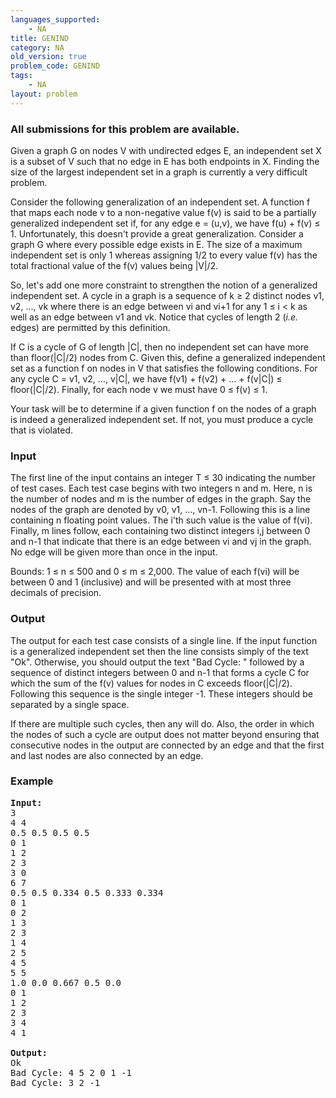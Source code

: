 ```yaml
---
languages_supported:
    - NA
title: GENIND
category: NA
old_version: true
problem_code: GENIND
tags:
    - NA
layout: problem
---
```

###  All submissions for this problem are available. 

Given a graph G on nodes V with undirected edges E, an independent set X is a subset of V such that no edge in E has both endpoints in X. Finding the size of the largest independent set in a graph is currently a very difficult problem.

Consider the following generalization of an independent set. A function f that maps each node v to a non-negative value f(v) is said to be a partially generalized independent set if, for any edge e = (u,v), we have f(u) + f(v) ≤ 1. Unfortunately, this doesn't provide a great generalization. Consider a graph G where every possible edge exists in E. The size of a maximum independent set is only 1 whereas assigning 1/2 to every value f(v) has the total fractional value of the f(v) values being |V|/2.

So, let's add one more constraint to strengthen the notion of a generalized independent set. A cycle in a graph is a sequence of k ≥ 2 distinct nodes v1, v2, ..., vk where there is an edge between vi and vi+1 for any 1 ≤ i < k as well as an edge between v1 and vk. Notice that cycles of length 2 (_i.e._ edges) are permitted by this definition.

If C is a cycle of G of length |C|, then no independent set can have more than floor(|C|/2) nodes from C. Given this, define a generalized independent set as a function f on nodes in V that satisfies the following conditions. For any cycle C = v1, v2, ..., v|C|, we have f(v1) + f(v2) + ... + f(v|C|) ≤ floor(|C|/2). Finally, for each node v we must have 0 ≤ f(v) ≤ 1.

Your task will be to determine if a given function f on the nodes of a graph is indeed a generalized independent set. If not, you must produce a cycle that is violated.

### Input

The first line of the input contains an integer T ≤ 30 indicating the number of test cases. Each test case begins with two integers n and m. Here, n is the number of nodes and m is the number of edges in the graph. Say the nodes of the graph are denoted by v0, v1, ..., vn-1. Following this is a line containing n floating point values. The i'th such value is the value of f(vi). Finally, m lines follow, each containing two distinct integers i,j between 0 and n-1 that indicate that there is an edge between vi and vj in the graph. No edge will be given more than once in the input.

Bounds: 1 ≤ n ≤ 500 and 0 ≤ m ≤ 2,000. The value of each f(vi) will be between 0 and 1 (inclusive) and will be presented with at most three decimals of precision.

### Output

The output for each test case consists of a single line. If the input function is a generalized independent set then the line consists simply of the text "Ok". Otherwise, you should output the text "Bad Cycle: " followed by a sequence of distinct integers between 0 and n-1 that forms a cycle C for which the sum of the f(v) values for nodes in C exceeds floor(|C|/2). Following this sequence is the single integer -1. These integers should be separated by a single space.

If there are multiple such cycles, then any will do. Also, the order in which the nodes of such a cycle are output does not matter beyond ensuring that consecutive nodes in the output are connected by an edge and that the first and last nodes are also connected by an edge.

### Example

<pre>
<b>Input:</b>
3
4 4
0.5 0.5 0.5 0.5
0 1
1 2
2 3
3 0
6 7
0.5 0.5 0.334 0.5 0.333 0.334
0 1
0 2
1 3
2 3
1 4
2 5
4 5
5 5
1.0 0.0 0.667 0.5 0.0
0 1
1 2
2 3
3 4
4 1

<b>Output:</b>
Ok
Bad Cycle: 4 5 2 0 1 -1
Bad Cycle: 3 2 -1

</pre>